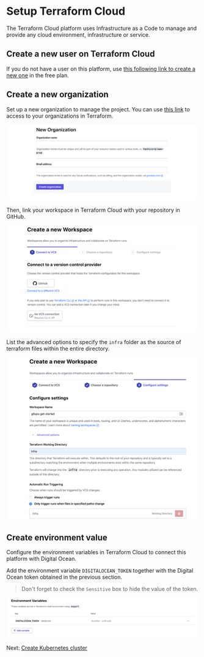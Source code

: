 # Setup Terraform Cloud

The Terraform Cloud platform uses Infrastructure as a Code to manage and provide any cloud environment, infrastructure or service.

## Create a new user on Terraform Cloud

If you do not have a user on this platform, use [this following link to create a new one](https://app.terraform.io/signup/account?utm_source=docs_banner) in the free plan.

## Create a new organization

Set up a new organization to manage the project. You can use [this link](https://app.terraform.io/app/organizations/new) to access to your organizations in Terraform.

![Terraform Organization](../../diagrams/terraform-organization.png)

Then, link your workspace in Terraform Cloud with your repository in GitHub.

![Terraform GitHub](../../diagrams/terraform-github.png)

List the advanced options to specify the `infra` folder as the source of terraform files within the entire directory.

![Terraform Advance Options](../../diagrams/terraform-advance-options.png)

## Create environment value

Configure the environment variables in Terraform Cloud to connect this platform with Digital Ocean.

Add the environment variable `DIGITALOCEAN_TOKEN` together with the Digital Ocean token obtained in the previous section.

> Don't forget to check the `Sensitive` box to hide the value of the token.

![Terraform Environment Values](../../diagrams/terraform-envs.png)

Next: [Create Kubernetes cluster](05-create-cluster.md)

